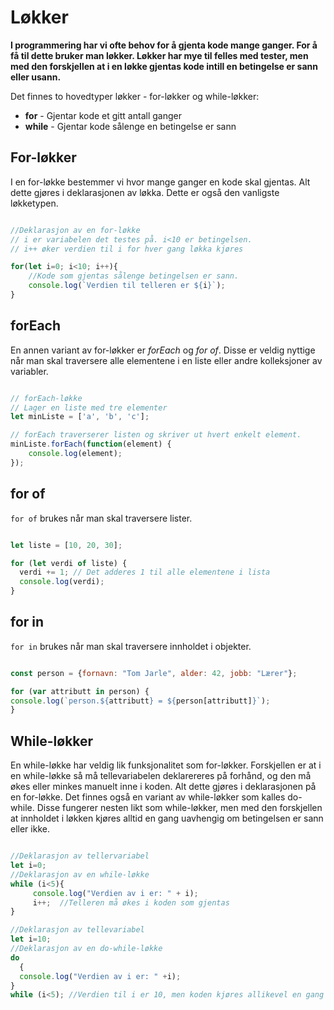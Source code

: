 # Løkker

**I programmering har vi ofte behov for å gjenta kode mange ganger. For å få til dette bruker man løkker. Løkker har mye til felles med tester, men med den forskjellen at i en løkke gjentas kode intill en betingelse er sann eller usann.**

Det finnes to hovedtyper løkker - for-løkker og while-løkker:

+ **for** - Gjentar kode et gitt antall ganger
+ **while** - Gjentar kode sålenge en betingelse er sann

## For-løkker

I en for-løkke bestemmer vi hvor mange ganger en kode skal gjentas. Alt dette gjøres i deklarasjonen av løkka. Dette er også den vanligste løkketypen.

``` javascript

//Deklarasjon av en for-løkke
// i er variabelen det testes på. i<10 er betingelsen.
// i++ øker verdien til i for hver gang løkka kjøres

for(let i=0; i<10; i++){
    //Kode som gjentas sålenge betingelsen er sann.
    console.log(`Verdien til telleren er ${i}`);
}
```

## forEach

En annen variant av for-løkker er _forEach_ og _for of_. Disse er veldig nyttige når man skal traversere alle elementene i en liste eller andre kolleksjoner av variabler.

``` javascript

// forEach-løkke
// Lager en liste med tre elementer
let minListe = ['a', 'b', 'c'];

// forEach traverserer listen og skriver ut hvert enkelt element.
minListe.forEach(function(element) {
    console.log(element);
});
```

## for of

`for of` brukes når man skal traversere lister.

``` javascript

let liste = [10, 20, 30];

for (let verdi of liste) {
  verdi += 1; // Det adderes 1 til alle elementene i lista
  console.log(verdi);
}

```

## for in

`for in` brukes når man skal traversere innholdet i objekter.

 ``` javascript

const person = {fornavn: "Tom Jarle", alder: 42, jobb: "Lærer"};

for (var attributt in person) {
console.log(`person.${attributt} = ${person[attributt]}`);
}

```

## While-løkker

En while-løkke har veldig lik funksjonalitet som for-løkker. Forskjellen er at i en while-løkke så må tellevariabelen deklarereres på forhånd, og den må økes eller minkes manuelt inne i koden. Alt dette gjøres i deklarasjonen på en for-løkke. Det finnes også en variant av while-løkker som kalles do-while. Disse fungerer nesten likt som while-løkker, men med den forskjellen at innholdet i løkken kjøres alltid en gang uavhengig om betingelsen er sann eller ikke.

``` javascript

//Deklarasjon av tellervariabel
let i=0;
//Deklarasjon av en while-løkke
while (i<5){
     console.log("Verdien av i er: " + i);
     i++;  //Telleren må økes i koden som gjentas
}

//Deklarasjon av tellevariabel
let i=10;
//Deklarasjon av en do-while-løkke
do
  {
  console.log("Verdien av i er: " +i);
}
while (i<5); //Verdien til i er 10, men koden kjøres allikevel en gang

```
